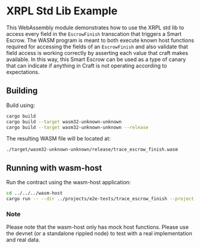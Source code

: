 # XRPL Std Lib Example

This WebAssembly module demonstrates how to use the XRPL std lib to access every field in the `EscrowFinish` transcation
that triggers a Smart Escrow. The WASM program is meant to both execute known host functions required for accessing the
fields of an `EscrowFinish` and also validate that field access is working correctly by asserting each value that craft
makes available. In this way, this Smart Escrow can be used as a type of canary that can indicate if anything in Craft
is not operating according to expectations.

## Building

Build using:

```bash
cargo build
cargo build --target wasm32-unknown-unknown
cargo build --target wasm32-unknown-unknown --release
```

The resulting WASM file will be located at:

```
./target/wasm32-unknown-unknown/release/trace_escrow_finish.wasm
```

## Running with wasm-host

Run the contract using the wasm-host application:

```bash
cd ../../../wasm-host
cargo run -- --dir ../projects/e2e-tests/trace_escrow_finish --project e2e-tests/trace_escrow_finish
```

### Note

Please note that the wasm-host only has mock host functions. Please use the devnet (or a standalone rippled node) to
test with a real implementation and real data.
